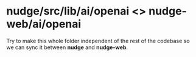 # nudge/src/lib/ai/openai <> nudge-web/ai/openai

Try to make this whole folder independent of the rest of the codebase so we can
sync it between **nudge** and **nudge-web**.
